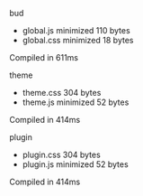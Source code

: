 bud

 - global.js       minimized       110 bytes
 - global.css       minimized       18 bytes

Compiled in 611ms

 theme

 - theme.css       304 bytes
 - theme.js       minimized       52 bytes

Compiled in 414ms

 plugin

 - plugin.css       304 bytes
 - plugin.js       minimized       52 bytes

Compiled in 414ms